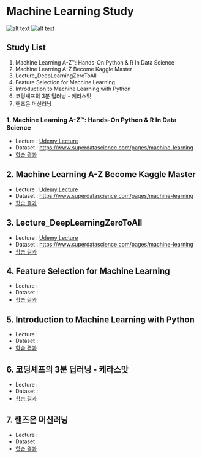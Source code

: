 # Machine Learning Study

![alt text](https://img.shields.io/badge/Machine%20Learning-Study-green)
![alt text](https://img.shields.io/badge/Python-3.7-red.svg)


## Study List

1. Machine Learning A-Z™: Hands-On Python & R In Data Science
2. Machine Learning A-Z Become Kaggle Master
3. Lecture_DeepLearningZeroToAll
4. Feature Selection for Machine Learning
5. Introduction to Machine Learning with Python
6. 코딩셰프의 3분 딥러닝 - 케라스맛
7. 핸즈온 머신러닝


### 1. Machine Learning A-Z™: Hands-On Python & R In Data Science
- Lecture : [Udemy Lecture](https://www.udemy.com/course/machinelearning/)
- Dataset : https://www.superdatascience.com/pages/machine-learning
- [학습 결과]() 


## 2. Machine Learning A-Z Become Kaggle Master
- Lecture : [Udemy Lecture](https://www.udemy.com/course/machine-learning-become-kaggle-master/)
- Dataset : https://www.superdatascience.com/pages/machine-learning
- [학습 결과]() 


## 3. Lecture_DeepLearningZeroToAll
- Lecture : [Udemy Lecture](https://www.udemy.com/course/machinelearning/)
- Dataset : https://www.superdatascience.com/pages/machine-learning
- [학습 결과]() 


## 4. Feature Selection for Machine Learning
- Lecture : 
- Dataset : 
- [학습 결과]()  


## 5. Introduction to Machine Learning with Python
- Lecture : 
- Dataset : 
- [학습 결과]() 


## 6. 코딩셰프의 3분 딥러닝 - 케라스맛
- Lecture : 
- Dataset : 
- [학습 결과]() 


## 7. 핸즈온 머신러닝
- Lecture : 
- Dataset : 
- [학습 결과]() 


